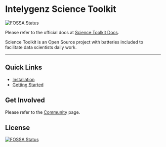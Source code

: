 # Intelygenz Science Toolkit
[![FOSSA Status](https://app.fossa.io/api/projects/git%2Bgithub.com%2Fintelygenz%2Fscience-toolkit.svg?type=shield)](https://app.fossa.io/projects/git%2Bgithub.com%2Fintelygenz%2Fscience-toolkit?ref=badge_shield)


Please refer to the official docs at [Science Toolkit Docs](https://intelygenz.github.io/science-toolkit/).

Science Toolkit is an Open Source project with batteries included to facilitate data scientists daily work.

---


## Quick Links

* [Installation](https://intelygenz.github.io/science-toolkit/docs/installation/)
* [Getting Started](https://intelygenz.github.io/science-toolkit/docs/getting-started/)


## Get Involved

Please refer to the [Community](https://intelygenz.github.io/science-toolkit/community/) page.


## License
[![FOSSA Status](https://app.fossa.io/api/projects/git%2Bgithub.com%2Fintelygenz%2Fscience-toolkit.svg?type=large)](https://app.fossa.io/projects/git%2Bgithub.com%2Fintelygenz%2Fscience-toolkit?ref=badge_large)
